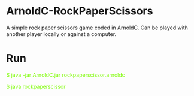 # ArnoldC-RockPaperScissors
A simple rock paper scissors game coded in ArnoldC. Can be played with another player locally or against a computer.

# Run

<span style="color: #7CFC00;">
$ java -jar ArnoldC.jar rockpaperscissor.arnoldc
  
$ java rockpaperscissor
</span>

